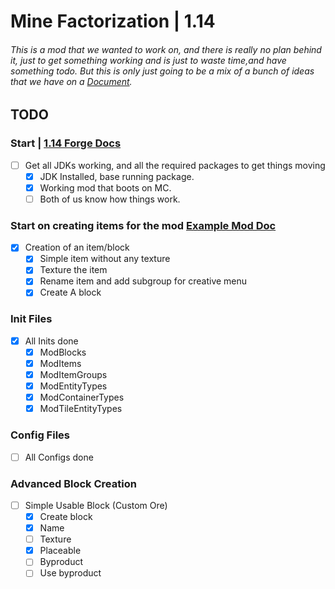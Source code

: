 # Mine Factorization | 1.14
###### This is a mod that we wanted to work on, and there is really no plan behind it, just to get something working and is just to waste time,and have something todo. But this is only just going to be a mix of a bunch of ideas that we have on a [Document](https://docs.google.com/document/d/1sCJYzDsmfHuDb07l-7WXAV2roMl3PmX6tSnRx1Yd1GU).

## TODO

### Start | [1.14 Forge Docs](https://mcforge.readthedocs.io/en/1.14.x/)
- [ ] Get all JDKs working, and all the required packages to get things moving
  - [x] JDK Installed, base running package.
  - [x] Working mod that boots on MC.
  - [ ] Both of us know how things work.

### Start on creating items for the mod [Example Mod Doc](https://github.com/Cadiboo/Example-Mod/tree/7e282a2b922947fc3b650e0078d706313f4afe5a)
- [x] Creation of an item/block
  - [x] Simple item without any texture
  - [x] Texture the item
  - [x] Rename item and add subgroup for creative menu
  - [x] Create A block
  
### Init Files
- [x] All Inits done
  - [x] ModBlocks
  - [x] ModItems
  - [x] ModItemGroups
  - [x] ModEntityTypes
  - [x] ModContainerTypes
  - [x] ModTileEntityTypes
  
### Config Files
- [ ] All Configs done
  
### Advanced Block Creation
- [ ] Simple Usable Block (Custom Ore)
  - [x] Create block
  - [x] Name
  - [ ] Texture
  - [x] Placeable
  - [ ] Byproduct
  - [ ] Use byproduct